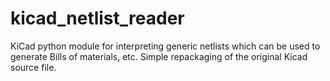 kicad_netlist_reader
====================

KiCad python module for interpreting generic netlists which can be used to generate Bills of materials, etc. Simple repackaging of the original Kicad source file.
